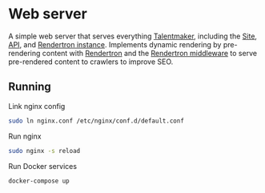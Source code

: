 # Web server

A simple web server that serves everything [Talentmaker](https://github.com/talentmaker), including the [Site](https://github.com/talentmaker/site), [API](https://github.com/talentmaker/api), and [Rendertron instance](https://github.com/talentmaker/web-server/rendertron). Implements dynamic rendering by pre-rendering content with [Rendertron](https://github.com/GoogleChrome/rendertron) and the [Rendertron middleware](https://github.com/talentmaker/rendertronmiddleware) to serve pre-rendered content to crawlers to improve SEO.

## Running

Link nginx config

```sh
sudo ln nginx.conf /etc/nginx/conf.d/default.conf
```

Run nginx

```sh
sudo nginx -s reload
```

Run Docker services

```sh
docker-compose up
```
